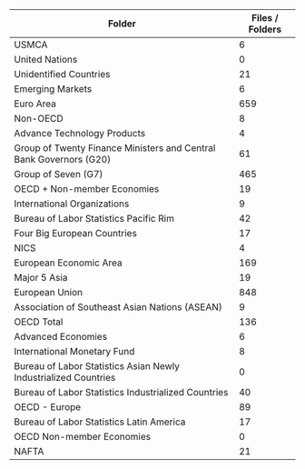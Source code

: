 | Folder                                                             |   Files / Folders |
|--------------------------------------------------------------------|-------------------|
| USMCA                                                              |                 6 |
| United Nations                                                     |                 0 |
| Unidentified Countries                                             |                21 |
| Emerging Markets                                                   |                 6 |
| Euro Area                                                          |               659 |
| Non-OECD                                                           |                 8 |
| Advance Technology Products                                        |                 4 |
| Group of Twenty Finance Ministers and Central Bank Governors (G20) |                61 |
| Group of Seven (G7)                                                |               465 |
| OECD + Non-member Economies                                        |                19 |
| International Organizations                                        |                 9 |
| Bureau of Labor Statistics Pacific Rim                             |                42 |
| Four Big European Countries                                        |                17 |
| NICS                                                               |                 4 |
| European Economic Area                                             |               169 |
| Major 5 Asia                                                       |                19 |
| European Union                                                     |               848 |
| Association of Southeast Asian Nations (ASEAN)                     |                 9 |
| OECD Total                                                         |               136 |
| Advanced Economies                                                 |                 6 |
| International Monetary Fund                                        |                 8 |
| Bureau of Labor Statistics Asian Newly Industrialized Countries    |                 0 |
| Bureau of Labor Statistics Industrialized Countries                |                40 |
| OECD - Europe                                                      |                89 |
| Bureau of Labor Statistics Latin America                           |                17 |
| OECD Non-member Economies                                          |                 0 |
| NAFTA                                                              |                21 |